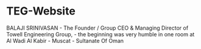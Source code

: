 # TEG-Website
BALAJI SRINIVASAN - The Founder / Group CEO &amp; Managing Director of Towell Engineering Group, - the beginning was very humble in one room at Al Wadi Al Kabir - Muscat - Sultanate Of Oman 
